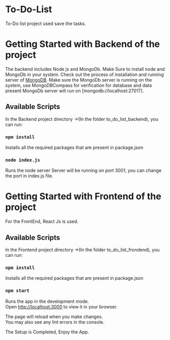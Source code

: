 # To-Do-List
To-Do list project used save the tasks.

# Getting Started with Backend of the project

The backend includes Node js and MongoDb.
Make Sure to install node and MongoDb in your system.
Check out the process of installation and running server of [MongoDB](https://www.freecodecamp.org/news/learn-mongodb-a4ce205e7739/).
Make sure the MongoDb server is running on the system, use MongoDBCompass for verification for database and data present
MongoDb server will run on [mongodb://localhost:27017].

## Available Scripts

In the Backend project directory ->(In the folder to_do_list_backend), you can run:

### `npm install`

Installs all the required packages that are present in package.json

### `node index.js`
Runs the node server
Server will be running on port 3001, you can change the port in index.js file.

# Getting Started with Frontend of the project

For the FrontEnd, React Js is used. 

## Available Scripts

In the Frontend project directory ->(In the folder to_do_list_frondend), you can run:

### `npm install`

Installs all the required packages that are present in package.json

### `npm start`

Runs the app in the development mode.\
Open [http://localhost:3000](http://localhost:3000) to view it in your browser.

The page will reload when you make changes.\
You may also see any lint errors in the console.

The Setup is Completed, Enjoy the App.
